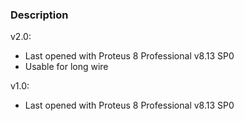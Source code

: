 ### Description

v2.0:
- Last opened with Proteus 8 Professional v8.13 SP0
- Usable for long wire

v1.0:
- Last opened with Proteus 8 Professional v8.13 SP0
